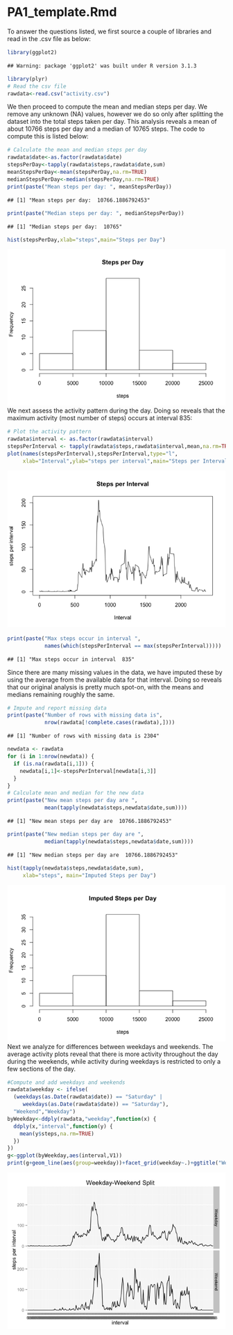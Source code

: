 # PA1_template.Rmd

To answer the questions listed, we first source a couple of libraries and read in the .csv file as below:

```r
library(ggplot2)
```

```
## Warning: package 'ggplot2' was built under R version 3.1.3
```

```r
library(plyr)
# Read the csv file
rawdata<-read.csv("activity.csv")
```
We then proceed to compute the mean and median steps per day. We remove any unknown (NA) values, however we do so only after splitting the dataset into the total steps taken per day. This analysis reveals a mean of about 10766 steps per day and a median of 10765 steps. The code to compute this is listed below:

```r
# Calculate the mean and median steps per day
rawdata$date<-as.factor(rawdata$date)
stepsPerDay<-tapply(rawdata$steps,rawdata$date,sum)
meanStepsPerDay<-mean(stepsPerDay,na.rm=TRUE)
medianStepsPerDay<-median(stepsPerDay,na.rm=TRUE)
print(paste("Mean steps per day: ", meanStepsPerDay))
```

```
## [1] "Mean steps per day:  10766.1886792453"
```

```r
print(paste("Median steps per day: ", medianStepsPerDay))
```

```
## [1] "Median steps per day:  10765"
```

```r
hist(stepsPerDay,xlab="steps",main="Steps per Day")
```

![](./PA1_template_files/figure-html/unnamed-chunk-2-1.png) 
We next assess the activity pattern during the day. Doing so reveals that the maximum activity (most number of steps) occurs at interval 835:

```r
# Plot the activity pattern
rawdata$interval <- as.factor(rawdata$interval)
stepsPerInterval <- tapply(rawdata$steps,rawdata$interval,mean,na.rm=TRUE)
plot(names(stepsPerInterval),stepsPerInterval,type="l",
     xlab="Interval",ylab="steps per interval",main="Steps per Interval")
```

![](./PA1_template_files/figure-html/unnamed-chunk-3-1.png) 

```r
print(paste("Max steps occur in interval ", 
            names(which(stepsPerInterval == max(stepsPerInterval)))))
```

```
## [1] "Max steps occur in interval  835"
```
Since there are many missing values in the data, we have imputed these by using the average from the available data for that interval. Doing so reveals that our original analysis is pretty much spot-on, with the means and medians remaining roughly the same.

```r
# Impute and report missing data
print(paste("Number of rows with missing data is",
            nrow(rawdata[!complete.cases(rawdata),])))
```

```
## [1] "Number of rows with missing data is 2304"
```

```r
newdata <- rawdata
for (i in 1:nrow(newdata)) {
  if (is.na(rawdata[i,1])) {
    newdata[i,1]<-stepsPerInterval[newdata[i,3]]
  }
}
# Calculate mean and median for the new data
print(paste("New mean steps per day are ",
            mean(tapply(newdata$steps,newdata$date,sum))))
```

```
## [1] "New mean steps per day are  10766.1886792453"
```

```r
print(paste("New median steps per day are ",
            median(tapply(newdata$steps,newdata$date,sum))))
```

```
## [1] "New median steps per day are  10766.1886792453"
```

```r
hist(tapply(newdata$steps,newdata$date,sum), 
     xlab="steps", main="Imputed Steps per Day")
```

![](./PA1_template_files/figure-html/unnamed-chunk-4-1.png) 
Next we analyze for differences between weekdays and weekends. The average activity plots reveal that there is more activity throughout the day during the weekends, while activity during weekdays is restricted to only a few sections of the day.

```r
#Compute and add weekdays and weekends
rawdata$weekday <- ifelse(
  (weekdays(as.Date(rawdata$date)) == "Saturday" | 
     weekdays(as.Date(rawdata$date)) == "Saturday"),
  "Weekend","Weekday")
byWeekday<-ddply(rawdata,"weekday",function(x) {
  ddply(x,"interval",function(y) {
    mean(y$steps,na.rm=TRUE)
  })
})
g<-ggplot(byWeekday,aes(interval,V1))
print(g+geom_line(aes(group=weekday))+facet_grid(weekday~.)+ggtitle("Weekday-Weekend Split") +ylab("steps per interval"))
```

![](./PA1_template_files/figure-html/unnamed-chunk-5-1.png) 
